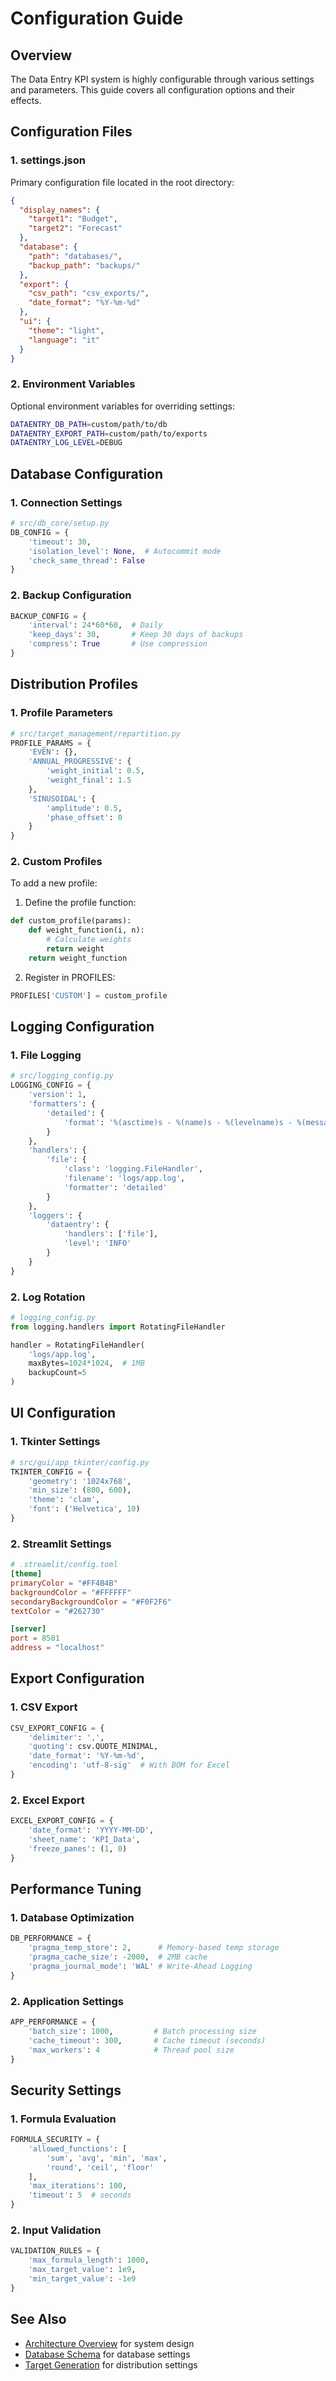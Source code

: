 # Configuration Guide

## Overview

The Data Entry KPI system is highly configurable through various settings and parameters. This guide covers all configuration options and their effects.

## Configuration Files

### 1. settings.json

Primary configuration file located in the root directory:

```json
{
  "display_names": {
    "target1": "Budget",
    "target2": "Forecast"
  },
  "database": {
    "path": "databases/",
    "backup_path": "backups/"
  },
  "export": {
    "csv_path": "csv_exports/",
    "date_format": "%Y-%m-%d"
  },
  "ui": {
    "theme": "light",
    "language": "it"
  }
}
```

### 2. Environment Variables

Optional environment variables for overriding settings:

```bash
DATAENTRY_DB_PATH=custom/path/to/db
DATAENTRY_EXPORT_PATH=custom/path/to/exports
DATAENTRY_LOG_LEVEL=DEBUG
```

## Database Configuration

### 1. Connection Settings
```python
# src/db_core/setup.py
DB_CONFIG = {
    'timeout': 30,
    'isolation_level': None,  # Autocommit mode
    'check_same_thread': False
}
```

### 2. Backup Configuration
```python
BACKUP_CONFIG = {
    'interval': 24*60*60,  # Daily
    'keep_days': 30,       # Keep 30 days of backups
    'compress': True       # Use compression
}
```

## Distribution Profiles

### 1. Profile Parameters

```python
# src/target_management/repartition.py
PROFILE_PARAMS = {
    'EVEN': {},
    'ANNUAL_PROGRESSIVE': {
        'weight_initial': 0.5,
        'weight_final': 1.5
    },
    'SINUSOIDAL': {
        'amplitude': 0.5,
        'phase_offset': 0
    }
}
```

### 2. Custom Profiles

To add a new profile:

1. Define the profile function:
```python
def custom_profile(params):
    def weight_function(i, n):
        # Calculate weights
        return weight
    return weight_function
```

2. Register in PROFILES:
```python
PROFILES['CUSTOM'] = custom_profile
```

## Logging Configuration

### 1. File Logging

```python
# src/logging_config.py
LOGGING_CONFIG = {
    'version': 1,
    'formatters': {
        'detailed': {
            'format': '%(asctime)s - %(name)s - %(levelname)s - %(message)s'
        }
    },
    'handlers': {
        'file': {
            'class': 'logging.FileHandler',
            'filename': 'logs/app.log',
            'formatter': 'detailed'
        }
    },
    'loggers': {
        'dataentry': {
            'handlers': ['file'],
            'level': 'INFO'
        }
    }
}
```

### 2. Log Rotation

```python
# logging_config.py
from logging.handlers import RotatingFileHandler

handler = RotatingFileHandler(
    'logs/app.log',
    maxBytes=1024*1024,  # 1MB
    backupCount=5
)
```

## UI Configuration

### 1. Tkinter Settings

```python
# src/gui/app_tkinter/config.py
TKINTER_CONFIG = {
    'geometry': '1024x768',
    'min_size': (800, 600),
    'theme': 'clam',
    'font': ('Helvetica', 10)
}
```

### 2. Streamlit Settings

```toml
# .streamlit/config.toml
[theme]
primaryColor = "#FF4B4B"
backgroundColor = "#FFFFFF"
secondaryBackgroundColor = "#F0F2F6"
textColor = "#262730"

[server]
port = 8501
address = "localhost"
```

## Export Configuration

### 1. CSV Export

```python
CSV_EXPORT_CONFIG = {
    'delimiter': ',',
    'quoting': csv.QUOTE_MINIMAL,
    'date_format': '%Y-%m-%d',
    'encoding': 'utf-8-sig'  # With BOM for Excel
}
```

### 2. Excel Export

```python
EXCEL_EXPORT_CONFIG = {
    'date_format': 'YYYY-MM-DD',
    'sheet_name': 'KPI_Data',
    'freeze_panes': (1, 0)
}
```

## Performance Tuning

### 1. Database Optimization

```python
DB_PERFORMANCE = {
    'pragma_temp_store': 2,      # Memory-based temp storage
    'pragma_cache_size': -2000,  # 2MB cache
    'pragma_journal_mode': 'WAL' # Write-Ahead Logging
}
```

### 2. Application Settings

```python
APP_PERFORMANCE = {
    'batch_size': 1000,         # Batch processing size
    'cache_timeout': 300,       # Cache timeout (seconds)
    'max_workers': 4            # Thread pool size
}
```

## Security Settings

### 1. Formula Evaluation

```python
FORMULA_SECURITY = {
    'allowed_functions': [
        'sum', 'avg', 'min', 'max',
        'round', 'ceil', 'floor'
    ],
    'max_iterations': 100,
    'timeout': 5  # seconds
}
```

### 2. Input Validation

```python
VALIDATION_RULES = {
    'max_formula_length': 1000,
    'max_target_value': 1e9,
    'min_target_value': -1e9
}
```

## See Also

- [Architecture Overview](architecture.md) for system design
- [Database Schema](database_schema.md) for database settings
- [Target Generation](target_generation.md) for distribution settings
